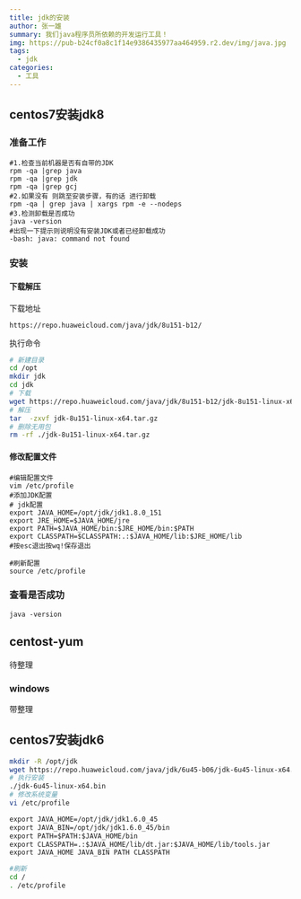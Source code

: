 ```yaml
---
title: jdk的安装
author: 张一雄
summary: 我们java程序员所依赖的开发运行工具！
img: https://pub-b24cf0a8c1f14e9386435977aa464959.r2.dev/img/java.jpg
tags:
  - jdk
categories:
  - 工具
---
```


## centos7安装jdk8

### 准备工作

```shell
#1.检查当前机器是否有自带的JDK
rpm -qa |grep java
rpm -qa |grep jdk
rpm -qa |grep gcj
#2.如果没有 则跳至安装步骤，有的话 进行卸载
rpm -qa | grep java | xargs rpm -e --nodeps
#3.检测卸载是否成功
java -version
#出现一下提示则说明没有安装JDK或者已经卸载成功
-bash: java: command not found
```

### 安装

#### 下载解压

下载地址

```http
https://repo.huaweicloud.com/java/jdk/8u151-b12/
```

执行命令

```sh
# 新建目录
cd /opt 
mkdir jdk
cd jdk
# 下载
wget https://repo.huaweicloud.com/java/jdk/8u151-b12/jdk-8u151-linux-x64.tar.gz
# 解压
tar  -zxvf jdk-8u151-linux-x64.tar.gz
# 删除无用包
rm -rf ./jdk-8u151-linux-x64.tar.gz 
```

#### 修改配置文件

```shell
#编辑配置文件
vim /etc/profile
#添加JDK配置
# jdk配置
export JAVA_HOME=/opt/jdk/jdk1.8.0_151
export JRE_HOME=$JAVA_HOME/jre
export PATH=$JAVA_HOME/bin:$JRE_HOME/bin:$PATH
export CLASSPATH=$CLASSPATH:.:$JAVA_HOME/lib:$JRE_HOME/lib
#按esc退出按wq!保存退出

#刷新配置
source /etc/profile
```

### 查看是否成功

```shell
java -version
```

## centost-yum

待整理

### windows

带整理

## centos7安装jdk6

```sh
mkdir -R /opt/jdk
wget https://repo.huaweicloud.com/java/jdk/6u45-b06/jdk-6u45-linux-x64.bin
# 执行安装
./jdk-6u45-linux-x64.bin
# 修改系统变量
vi /etc/profile
```

```txt
export JAVA_HOME=/opt/jdk/jdk1.6.0_45
export JAVA_BIN=/opt/jdk/jdk1.6.0_45/bin
export PATH=$PATH:$JAVA_HOME/bin 
export CLASSPATH=.:$JAVA_HOME/lib/dt.jar:$JAVA_HOME/lib/tools.jar
export JAVA_HOME JAVA_BIN PATH CLASSPATH
```

```sh
#刷新
cd /
. /etc/profile
```

